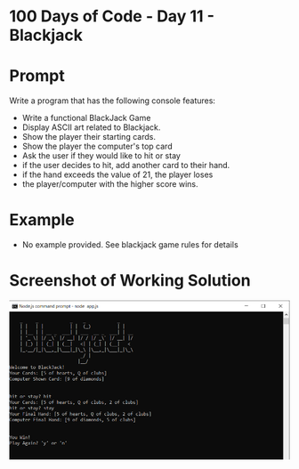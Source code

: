# 100 Days of Code - Day 11 - Blackjack

# Prompt

Write a program that has the following console features:

* Write a functional BlackJack Game
* Display ASCII art related to Blackjack.
* Show the player their starting cards.
* Show the player the computer's top card
* Ask the user if they would like to hit or stay
* if the user decides to hit, add another card to their hand.
* if the hand exceeds the value of 21, the player loses
* the player/computer with the higher score wins.


# Example

* No example provided. See blackjack game rules for details

# Screenshot of Working Solution

![Example](./Capture.PNG)